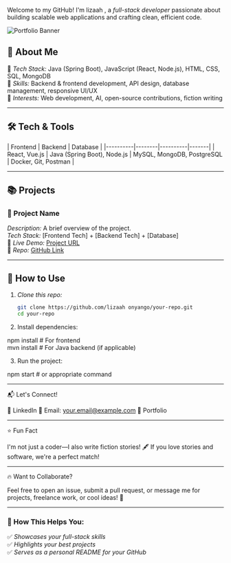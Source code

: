 

Welcome to my GitHub! I'm lizaah , a *full-stack developer*
passionate about building scalable web applications and crafting clean, efficient code.  

![Portfolio Banner](https://your-image-link.com) <!-- Optional: Add a banner image -->

## 🚀 About Me  

🔹 *Tech Stack:* Java (Spring Boot), JavaScript (React, Node.js), HTML, CSS, SQL, MongoDB  
🔹 *Skills:* Backend & frontend development, API design, database management, responsive UI/UX  
🔹 *Interests:* Web development, AI, open-source contributions, fiction writing  

---

## 🛠 Tech & Tools  

| Frontend | Backend | Database |
|----------|--------|----------|-------|
| React, Vue.js | Java (Spring Boot), Node.js | MySQL, MongoDB, PostgreSQL | Docker, Git, Postman |

---

## 📚 Projects  

### 📌 Project Name  
*Description:* A brief overview of the project.  
*Tech Stack:* [Frontend Tech] + [Backend Tech] + [Database]  
🔗 *Live Demo:* [Project URL](#)  
📂 *Repo:* [GitHub Link](#)  

---

## 📖 How to Use  

1. *Clone this repo:*  
   ```sh
   git clone https://github.com/lizaah onyango/your-repo.git
   cd your-repo

2. Install dependencies:

npm install  # For frontend  
mvn install  # For Java backend (if applicable)


3. Run the project:

npm start  # or appropriate command




---

📬 Let's Connect!

💼 LinkedIn
📧 Email: your.email@example.com
📂 Portfolio


---

⭐ Fun Fact

I'm not just a coder—I also write fiction stories! 🖋
If you love stories and software, we're a perfect match!


---

🔥 Want to Collaborate?

Feel free to open an issue, submit a pull request, or message me for projects, freelance work, or cool ideas! 🚀

---

### 🎯 How This Helps You:  
✅ *Showcases your full-stack skills*  
✅ *Highlights your best projects*  
✅ *Serves as a personal README for your GitHub*  
